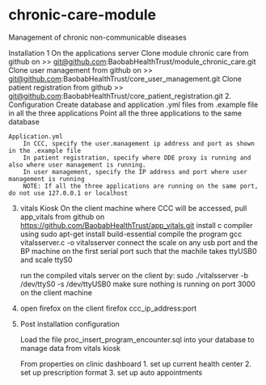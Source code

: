 chronic-care-module
===================

Management of chronic non-communicable diseases

Installation
1
On the applications server
	Clone module chronic care from github on >> git@github.com:BaobabHealthTrust/module_chronic_care.git
	Clone user management from github on >> git@github.com:BaobabHealthTrust/core_user_management.git
 	Clone patient registration from github >> git@github.com:BaobabHealthTrust/core_patient_registration.git
2.
	Configuration
		Create database and application .yml files from .example file in all the three applications
		Point all the three applications to the same database
		
	Application.yml
		In CCC, specify the user.management ip address and port as shown in the .example file
		In patient registration, specify where DDE proxy is running and also where user management is running.
		In user management, specify the IP address and port where user management is running
		NOTE: If all the three applications are running on the same port, do not use 127.0.0.1 or localhost

3. 
	vitals Kiosk
	On the client machine where CCC will be accessed, pull app_vitals from github on
			https://github.com/BaobabHealthTrust/app_vitals.git
	install c compiler using
		sudo apt-get install build-essential
        compile the program
		gcc vitalsserver.c -o vitalsserver
	connect the scale on any usb port and the BP machine on the first serial port such that the machile takes ttyUSB0 and scale ttyS0

	run the compiled vitals server on the client by:
		 sudo ./vitalsserver -b /dev/ttyS0 -s /dev/ttyUSB0
	make sure nothing is running on port 3000 on the client machine

4.
	open firefox on the client
		firefox ccc_ip_address:port

5.
	Post installation configuration
	
	Load the file proc_insert_program_encounter.sql into your database to manage data from vitals kiosk

	From properties on clinic dashboard
		1. set up current health center
		2. set up prescription format
		3. set up auto appointments
		



